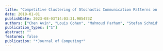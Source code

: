 ```yaml
---
title: "Competitive Clustering of Stochastic Communication Patterns on a Ring"
date: 2018-01-01
publishDate: 2023-08-03T14:03:31.905473Z
authors: ["Chen Avin", "Louis Cohen", "Mahmoud Parham", "Stefan Schmid"]
publication_types: ["1"]
abstract: ""
featured: false
publication: "*Journal of Computing*"
---
```


